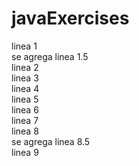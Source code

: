 # javaExercises
linea 1 <br>
se agrega linea 1.5 <br>
linea 2 <br>
linea 3 <br>
linea 4 <br>
linea 5 <br>
linea 6 <br>
linea 7 <br>
linea 8 <br>
se agrega linea 8.5 <br>
linea 9 <br>



